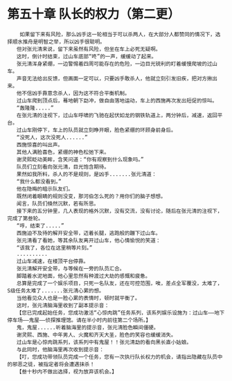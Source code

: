 # 第五十章 队长的权力（第二更）
        如果留下来有风险，那么凶手这一轮相当于可以杀两人，在大部分人都赞同的情况下，选择顺水推舟是明智之举，所以凶手很聪明。
       但对张元清来说，留下来虽然有风险，但坐在车上必死无疑啊。
       这时，倒计时结束，过山车底部“咚”的一声，缓缓动了起来。
       张元清浑身紧绷，一边警惕着四周可能存在的危险，一边目光锐利的盯着缓慢爬坡的过山车。
       声音无法给出反馈，但画面一定可以，只要凶手敢杀人，他就立刻引发旧疾，把对方揪出来。
       他不信凶手靠意念杀人，因为这不符合平衡机制。
       过山车爬到顶点后，蓦地朝下勐冲，做自由落地运动，车上的西施再次发出短促的惊叫。
       “轰隆隆.....”
       在张元清的注视下，过山车呼啸的飞驰在起伏如龙的钢铁轨道上，两分钟后，减速，返回平台。
       过山车刚停下，车上的队员就立刻睁开眼，脸色紧绷的环顾身前身后。
       “没死人，这次没死人......”
       西施惊喜的叫出声。
       其他人满脸喜色，紧绷的神色松弛下来。
       谢灵熙眨动美眸，含笑问道：“你有观察到什么现象吗。”
       队员们立刻看向张元清，目光饱含期待。
       果然如我所料，杀人的不是规则，是凶手.......张元清道：
       “我什么都没看到。”
       他在隐晦的暗示队友们。
       既然闭着眼睛的规则没变，那河伯怎么死的？用你们的脑子想想。
       闻言，队员们倏然沉默，若有所思。
       接下来的五分钟里，几人表现的格外沉默，没有交流，没有讨论，随后在张元清的注视下，完成了第叁轮。
       “呼，结束了.....”
       西施迫不及待的解开安全带，迈着长腿，逃跑般的蹦下过山车。
       张元清看了看她，等其余队友离开过山车，他心情愉悦的笑道：
       “该我了，各位在这里稍等片刻。”
       ..........
       过山车减速，在楼顶平台停靠。
       张元清解开安全带，与等候在一旁的队员汇合。
       脚踏着水泥地面，他心里忽然有种渡过大劫的感慨和疲惫。
       总算是完成了一个娱乐项目，只死一名队友，还在可控范围，唉，差点全军覆没，太难了，S级任务太难了.......张元清心累的想。
       当他看见众人也是一脸心累的表情时，顿时就平衡了。
       这时，张元清脑海里收到了副本提示音：
       【您已完成起始任务，您成功激活“心惊肉跳”任务系列，该系列娱乐设施为：过山车――地下停车场――鬼屋――侦探推理馆。请在半小时内前往第二个场所。】
       鬼，鬼屋......听着脑海里的提示音，张元清脸色瞬间僵硬。
       谢灵熙、西施、中年男人、火魔和齐天大圣，脸色的笑容也缓缓消失。
       过山车是心惊肉跳系列，该系列中有鬼屋！！张元清勐的看向黑长直小姑娘。
       与此同时，他脑海里再次收到提示音：
       【叮，您成功带领队员完成一个任务，您有一次执行队长权力的机会，请指出隐藏在队员中的邪恶之徒，被指定者将会遭遇抹杀！
       【叁十秒内不做出选择，视为放弃该机会。】